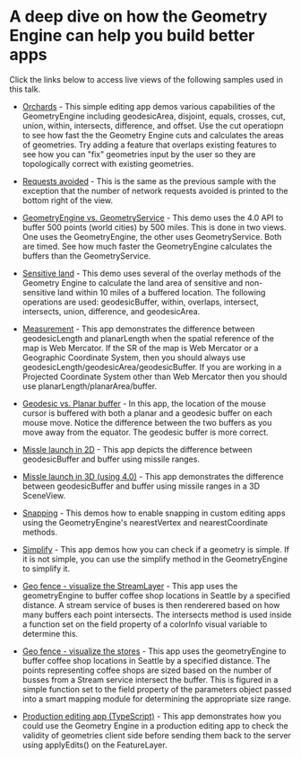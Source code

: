 A deep dive on how the Geometry Engine can help you build better apps
=========================================================

Click the links below to access live views of the following samples used in this talk.

* [Orchards](https://ekenes.github.io/conferences/ds-2016/ge-deep-dive/demos/ge-demo) - This simple editing app demos various capabilities of the GeometryEngine including geodesicArea, disjoint, equals, crosses, cut, union, within, intersects, difference, and offset. Use the cut operatiopn to see how fast the the Geometry Engine cuts and calculates the areas of geometries. Try adding a feature that overlaps existing features to see how you can "fix" geometries input by the user so they are topologically correct with existing geometries.

* [Requests avoided](https://ekenes.github.io/conferences/ds-2016/ge-deep-dive/demos/ge-demo/requests.html) - This is the same as the previous sample with the exception that the number of network requests avoided is printed to the bottom right of the view.

* [GeometryEngine vs. GeometryService](https://ekenes.github.io/conferences/ds-2016/ge-deep-dive/demos/ge-gs) - This demo uses the 4.0 API to buffer 500 points (world cities) by 500 miles. This is done in two views. One uses the GeometryEngine, the other uses GeometryService. Both are timed. See how much faster the GeometryEngine calculates the buffers than the GeometryService.

* [Sensitive land](https://ekenes.github.io/conferences/ds-2016/ge-deep-dive/demos/ge-overlay) - This demo uses several of the overlay methods of the Geometry Engine to calculate the land area of sensitive and non-sensitive land within 10 miles of a buffered location. The following operations are used: geodesicBuffer, within, overlaps, intersect, intersects, union, difference, and geodesicArea.

* [Measurement](https://ekenes.github.io/conferences/ds-2016/ge-deep-dive/demos/ge-length) - This app demonstrates the difference between geodesicLength and planarLength when the spatial reference of the map is Web Mercator. If the SR of the map is Web Mercator or a Geographic Coordinate System, then you should always use geodesicLength/geodesicArea/geodesicBuffer. If you are working in a Projected Coordinate System other than Web Mercator then you should use planarLength/planarArea/buffer.

* [Geodesic vs. Planar buffer](https://ekenes.github.io/conferences/ds-2016/ge-deep-dive/demos/ge-buffer) - In this app, the location of the mouse cursor is buffered with both a planar and a geodesic buffer on each mouse move. Notice the difference between the two buffers as you move away from the equator. The geodesic buffer is more correct.

* [Missle launch in 2D](https://ekenes.github.io/conferences/ds-2016/ge-deep-dive/demos/missilelaunch/www) - This app depicts the difference between geodesicBuffer and buffer using missile ranges.

* [Missle launch in 3D (using 4.0)](https://ekenes.github.io/conferences/ds-2016/demos/ge-deep-dive/missilelaunch4/www) - This app demonstrates the difference between geodesicBuffer and buffer using missile ranges in a 3D SceneView.

* [Snapping](https://ekenes.github.io/conferences/ds-2016/ge-deep-dive/demos/ge-nearestvertex) - This demos how to enable snapping in custom editing apps using the GeometryEngine's nearestVertex and nearestCoordinate methods. 

* [Simplify](https://ekenes.github.io/conferences/ds-2016/ge-deep-dive/demos/ge-simplify) - This app demos how you can check if a geometry is simple. If it is not simple, you can use the simplify method in the GeometryEngine to simplify it.

* [Geo fence - visualize the StreamLayer](https://ekenes.github.io/conferences/ds-2016/ge-deep-dive/demos/ge-viz/coffee-color.html) - This app uses the geometryEngine to buffer coffee shop locations in Seattle by a specified distance. A stream service of buses is then renderered based on how many buffers each point intersects. The intersects method is used inside a function set on the field property of a colorInfo visual variable to determine this.

* [Geo fence - visualize the stores](https://ekenes.github.io/conferences/ds-2016/ge-deep-dive/demos/ge-viz/coffee-stores.html) - This app uses the geometryEngine to buffer coffee shop locations in Seattle by a specified distance. The points representing coffee shops are sized based on the number of busses from a Stream service intersect the buffer. This is figured in a simple function set to the field property of the parameters object passed into a smart mapping module for determining the appropriate size range.

* [Production editing app (TypeScript)](https://ekenes.github.io/conferences/ds-2016/ge-deep-dive/demos/editingdemo/www) - This app demonstrates how you could use the Geometry Engine in a production editing app to check the validity of geometries client side before sending them back to the server using applyEdits() on the FeatureLayer.